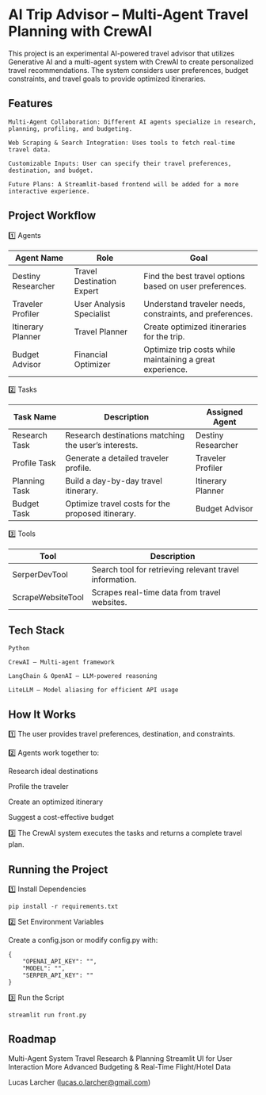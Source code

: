 # AI Trip Advisor – Multi-Agent Travel Planning with CrewAI

This project is an experimental AI-powered travel advisor that utilizes Generative AI and a multi-agent system with CrewAI to create personalized travel recommendations. The system considers user preferences, budget constraints, and travel goals to provide optimized itineraries.
## Features

    Multi-Agent Collaboration: Different AI agents specialize in research, planning, profiling, and budgeting.

    Web Scraping & Search Integration: Uses tools to fetch real-time travel data.

    Customizable Inputs: User can specify their travel preferences, destination, and budget.

    Future Plans: A Streamlit-based frontend will be added for a more interactive experience.

## Project Workflow

1️⃣ Agents

| Agent Name          | Role                      | Goal                                                   |
|---------------------|--------------------------|--------------------------------------------------------|
| Destiny Researcher | Travel Destination Expert | Find the best travel options based on user preferences. |
| Traveler Profiler  | User Analysis Specialist  | Understand traveler needs, constraints, and preferences. |
| Itinerary Planner  | Travel Planner            | Create optimized itineraries for the trip.             |
| Budget Advisor     | Financial Optimizer       | Optimize trip costs while maintaining a great experience. |


2️⃣ Tasks 

| Task Name       | Description                                    | Assigned Agent        |
|----------------|------------------------------------------------|-----------------------|
| Research Task  | Research destinations matching the user’s interests. | Destiny Researcher    |
| Profile Task   | Generate a detailed traveler profile.          | Traveler Profiler     |
| Planning Task  | Build a day-by-day travel itinerary.           | Itinerary Planner     |
| Budget Task    | Optimize travel costs for the proposed itinerary. | Budget Advisor       |



3️⃣ Tools

| Tool              | Description                                      |
|------------------|--------------------------------------------------|
| SerperDevTool    | Search tool for retrieving relevant travel information. |
| ScrapeWebsiteTool | Scrapes real-time data from travel websites.    |

## Tech Stack

    Python

    CrewAI – Multi-agent framework

    LangChain & OpenAI – LLM-powered reasoning

    LiteLLM – Model aliasing for efficient API usage

## How It Works

1️⃣ The user provides travel preferences, destination, and constraints.

2️⃣ Agents work together to:

Research ideal destinations

Profile the traveler

Create an optimized itinerary

Suggest a cost-effective budget

3️⃣ The CrewAI system executes the tasks and returns a complete travel plan.

## Running the Project

1️⃣ Install Dependencies

    pip install -r requirements.txt

2️⃣ Set Environment Variables

Create a config.json or modify config.py with:

    {
        "OPENAI_API_KEY": "",
        "MODEL": "",
        "SERPER_API_KEY": ""
    }


3️⃣ Run the Script

    streamlit run front.py

## Roadmap

Multi-Agent System
Travel Research & Planning
Streamlit UI for User Interaction
More Advanced Budgeting & Real-Time Flight/Hotel Data

Lucas Larcher (lucas.o.larcher@gmail.com)
